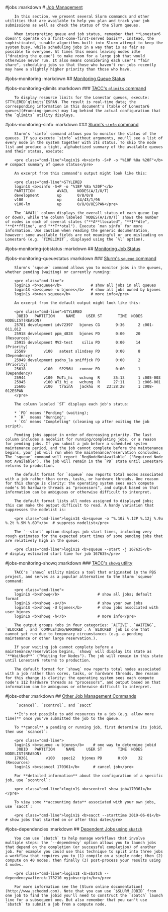 #jobs
	:markdown
		# [Job Management](#jobs)

		In this section, we present several Slurm commands and other utilities that are available to help you plan and track your job submissions as well as check the status of the Slurm queues.

		When interpreting queue and job status, remember that **Lonestar6 doesn't operate on a first-come-first-served basis**. Instead, the sophisticated, tunable algorithms built into Slurm attempt to keep the system busy, while scheduling jobs in a way that is as fair as possible to everyone. At times this means leaving nodes idle ("draining the queue") to make room for a large job that would otherwise never run. It also means considering each user's "fair share", scheduling jobs so that those who haven't run jobs recently may have a slightly higher priority than those who have.

#jobs-monitoring
	:markdown
		## [Monitoring Queue Status](#jobs-monitoring)

#jobs-monitoring-qlimits
	:markdown
		### [TACC's `qlimits` command](#jobs-monitoring-qlimits)

		To display resource limits for the Lonestar queues, execute: STTYLERED`qlimits`ESPAN. The result is real-time data; the corresponding information in this document's [table of Lonestar6 queues](#running-queues) may lag behind the actual configuration that the `qlimits` utility displays.

#jobs-monitoring-sinfo
	:markdown
		### [Slurm's `sinfo` command](#jobs-monitoring-sinfo)

		Slurm's `sinfo` command allows you to monitor the status of the queues. If you execute `sinfo` without arguments, you'll see a list of every node in the system together with its status. To skip the node list and produce a tight, alphabetized summary of the available queues and their status, execute:

		<pre class="cmd-line">login1$ <b>sinfo -S+P -o "%18P %8a %20F"</b>    # compact summary of queue status</pre>

		An excerpt from this command's output might look like this:

		<pre class="cmd-line">STYLERED
		login1$ <b>sinfo -S+P -o "%18P %8a %20F"</b>
		PARTITION          AVAIL    NODES(A/I/O/T)    
		development        up       0/8/0/8
		v100               up       44/43/1/96          
		v100-lm            up       0/8/0/8ESPAN</pre>
			
		The `AVAIL` column displays the overall status of each queue (up or down), while the column labeled `NODES(A/I/O/T)` shows the number of nodes in each of several states ("**A**llocated", "**I**dle", "**O**ffline", and "**T**otal"). Execute `man sinfo` for more information. Use caution when reading the generic documentation, however: some available fields are not meaningful or are misleading on Lonestar6 (e.g. `TIMELIMIT`, displayed using the `%l` option).

#jobs-monitoring-jobstatus
	:markdown
		## [Monitoring Job Status](#jobs-monitoring-jobstatus)

#jobs-monitoring-queuestatus
	:markdown
		### [Slurm's `squeue` command](#sjobs-monitoring-queuestatus)

		Slurm's `squeue` command allows you to monitor jobs in the queues, whether pending (waiting) or currently running:

		<pre class="cmd-line">
		login1$ <b>squeue</b>             # show all jobs in all queues
		login1$ <b>squeue -u bjones</b>   # show all jobs owned by bjones
		login1$ <b>man squeue</b>         # more info</pre>

		An excerpt from the default output might look like this:

		<pre class="cmd-line">STYLERED
		 JOBID   PARTITION     NAME     USER ST       TIME  NODES NODELIST(REASON)
		25781 development idv72397   bjones CG       9:36      2 c001-011,012
		25918 development ppm_4828   bjones PD       0:00     20 (Resources)
		25915 development MV2-test    siliu PD       0:00     14 (Priority)
		25589        v100   aatest slindsey PD       0:00      8 (Dependency)
		25949 development psdns_la sniffjck PD       0:00      2 (Priority)
		25618        v100   SP256U   connor PD       0:00      1 (Dependency)
		25944        v100  MoTi_hi   wchung  R      35:13      1 c005-003
		25945        v100 WTi_hi_e   wchung  R      27:11      1 c006-001
		25606        v100   trainA   jackhu  R   23:28:28      1 c008-012ESPAN
		</pre>

		The column labeled `ST` displays each job's status: 

		* `PD` means "Pending" (waiting); 
		* `R`  means "Running";
		* `CG` means "Completing" (cleaning up after exiting the job script).

		Pending jobs appear in order of decreasing priority. The last column includes a nodelist for running/completing jobs, or a reason for pending jobs. If you submit a job before a scheduled system maintenance period, and the job cannot complete before the maintenance begins, your job will run when the maintenance/reservation concludes. The `squeue` command will report `ReqNodeNotAvailable` ("Required Node Not Available"). The job will remain in the `PD` state until Lonestar6 returns to production.

		The default format for `squeue` now reports total nodes associated with a job rather than cores, tasks, or hardware threads. One reason for this change is clarity: the operating system sees each compute node's 56 hardware threads as "processors", and output based on that information can be ambiguous or otherwise difficult to interpret. 

		The default format lists all nodes assigned to displayed jobs; this can make the output difficult to read. A handy variation that suppresses the nodelist is:

		<pre class="cmd-line">login1$ <b>squeue -o "%.10i %.12P %.12j %.9u %.2t %.9M %.6D"</b>  # suppress nodelist</pre>

		The `--start` option displays job start times, including very rough estimates for the expected start times of some pending jobs that are relatively high in the queue:

		<pre class="cmd-line">login1$ <b>squeue --start -j 167635</b>     # display estimated start time for job 167635</pre>

#jobs-monitoring-showq
	:markdown
		### [TACC's `showq` utility](#jobs-monitoring-showq)

		TACC's `showq` utility mimics a tool that originated in the PBS project, and serves as a popular alternative to the Slurm `squeue` command:

		<pre class="cmd-line">
		login1$ <b>showq</b>                 # show all jobs; default format
		login1$ <b>showq -u</b>              # show your own jobs
		login1$ <b>showq -U bjones</b>       # show jobs associated with user bjones
		login1$ <b>showq -h</b>              # more info</pre>

		The output groups jobs in four categories: `ACTIVE`, `WAITING`, `BLOCKED`, and `COMPLETING/ERRORED`. A `BLOCKED` job is one that cannot yet run due to temporary circumstances (e.g. a pending maintenance or other large reservation.).

		If your waiting job cannot complete before a maintenance/reservation begins, `showq` will display its state as `**WaitNod**` ("Waiting for Nodes"). The job will remain in this state until Lonestar6 returns to production.

		The default format for `showq` now reports total nodes associated with a job rather than cores, tasks, or hardware threads. One reason for this change is clarity: the operating system sees each compute node's 112 hardware threads as "processors", and output based on that information can be ambiguous or otherwise difficult to interpret.


#jobs-other
	:markdown
		## [Other Job Management Commands](#jobs-other)

		 `scancel`, `scontrol`, and `sacct`

		**It's not possible to add resources to a job (e.g. allow more time)** once you've submitted the job to the queue.

		To **cancel** a pending or running job, first determine its jobid, then use `scancel`:

		<pre class="cmd-line">
		login1$ <b>squeue -u bjones</b>    # one way to determine jobid
		 JOBID   PARTITION     NAME     USER ST       TIME  NODES NODELIST(REASON)
		170361        v100   spec12   bjones PD       0:00     32 (Resources)
		login1$ <b>scancel 170361</b>      # cancel job</pre>

		For **detailed information** about the configuration of a specific job, use `scontrol`:

		<pre class="cmd-line">login1$ <b>scontrol show job=170361</b></pre>

		To view some **accounting data** associated with your own jobs, use `sacct`:

		<pre class="cmd-line">login1$ <b>sacct --starttime 2019-06-01</b>  # show jobs that started on or after this date</pre>

#jobs-dependencies
	:markdown
		## [Dependent Jobs using `sbatch`](#jobs-dependencies)

		You can use `sbatch` to help manage workflows that involve multiple steps: the `--dependency` option allows you to launch jobs that depend on the completion (or successful completion) of another job. For example you could use this technique to split into three jobs a workflow that requires you to (1) compile on a single node; then (2) compute on 40 nodes; then finally (3) post-process your results using 4 nodes. 

		<pre class="cmd-line">login1$ <b>sbatch --dependency=afterok:173210 myjobscript</b></pre>

		For more information see the [Slurm online documentation](http://www.schedmd.com). Note that you can use `$SLURM_JOBID` from one job to find the jobid you'll need to construct the `sbatch` launch line for a subsequent one. But also remember that you can't use `sbatch` to submit a job from a compute node.

